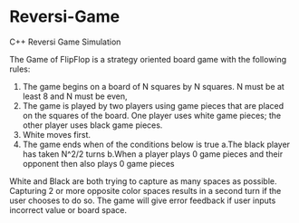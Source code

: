 # Reversi-Game
C++ Reversi Game Simulation


The Game of FlipFlop is a strategy oriented board game with the following rules:
1. The game begins on a board of N squares by N squares. N must be at least 8 and N must be even,
2. The game is played by two players using game pieces that are placed on the squares of the board.
One player uses white game pieces; the other player uses black game pieces.
3. White moves first.
4. The game ends when of the conditions below is true
a.The black player has taken N^2/2 turns
b.When a player plays 0 game pieces and their opponent then also plays 0 game pieces


White and Black are both trying to capture as many spaces as possible. Capturing 2 or more opposite color spaces results in a second turn if the user chooses to do so. 
The game will give error feedback if user inputs incorrect value or board space. 
